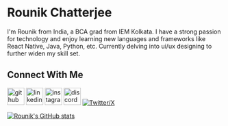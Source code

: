 # Rounik Chatterjee
I'm Rounik from India, a BCA grad from IEM Kolkata. I have a strong passion for technology and enjoy learning new languages and frameworks like React Native, Java, Python, etc. Currently delving into ui/ux designing to further widen my skill set.


## Connect With Me
[<img src='https://cdn.jsdelivr.net/npm/simple-icons@3.0.1/icons/github.svg' alt='github' height='40'>](https://github.com/rounikc)  [<img src='https://cdn.jsdelivr.net/npm/simple-icons@3.0.1/icons/linkedin.svg' alt='linkedin' height='40'>](https://www.linkedin.com/in/rounikchatterjee04/)  [<img src='https://cdn.jsdelivr.net/npm/simple-icons@3.0.1/icons/instagram.svg' alt='instagram' height='40'>](https://www.instagram.com/hnbix.04/)  [<img src='https://cdn.jsdelivr.net/npm/simple-icons@3.0.1/icons/discord.svg' alt='discord' height='40'>](https://discordapp.com/users/905082911869530133) [<img src='https://cdn.jsdelivr.net/npm/simple-icons@3.0.1/icons/twitter.svg' alt='Twitter/X'>](https://x.com/hnbi_04)



[![Rounik's GitHub stats](https://github-readme-stats.vercel.app/api?username=rounikc)](https://github.com/anuraghazra/github-readme-stats)
